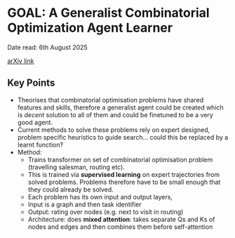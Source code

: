 # GOAL: A Generalist Combinatorial Optimization Agent Learner

Date read: 6th August 2025

[arXiv link](https://arxiv.org/abs/2406.15079)

## Key Points
* Theorises that combinatorial optimisation problems have shared features and skills, therefore a generalist agent could 
be created which is _decent_ solution to all of them and could be finetuned to be a very good agent.
* Current methods to solve these problems rely on expert designed, problem specific heuristics to guide search... could this be replaced
by a learnt function?
* Method:
  * Trains transformer on set of combinatorial optimisation problem (travelling salesman, routing etc).
  * This is trained via **supervised learning** on expert trajectories from solved problems. Problems therefore have to be small enough 
  that they could already be solved.
  * Each problem has its own input and output layers,
  * Input is a graph and then task identifier
  * Output: rating over nodes (e.g. next to visit in routing)
  * Architecture: does **mixed attention**: takes separate Qs and Ks of nodes and edges and then combines them before self-attention